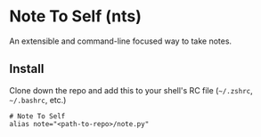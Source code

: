 # Note To Self (nts)

An extensible and command-line focused way to take notes.

## Install

Clone down the repo and add this to your shell's RC file (`~/.zshrc`, `~/.bashrc`, etc.)

```
# Note To Self
alias note="<path-to-repo>/note.py"
```
